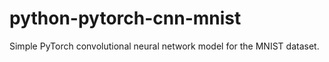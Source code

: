 # python-pytorch-cnn-mnist

Simple PyTorch convolutional neural network model for the MNIST dataset.
